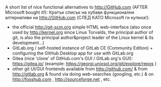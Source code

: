 A short list of nice functional alternatives to http://GitHub.com (AFTER Microsoft bought it!):
Кратък списък на хубави функционални алтернативи на http://GitHub.com (СЛЕД КАТО Microsoft ги купиха!):

* the official http://git-scm.org simple HTML web-interface (also once used by http://kernel.org since Linus Torvalds, the principal author of git, is also the principal author&project leader of the Linux kernel & its development...)
* GitLab.org / self-hosted instance of GitLab CE (Community Edition) + configuring the GitHub Desktop app for use with GitLab.org
* Gitea (nice 'clone' of GitHub.com's GUI / GitLab.org's GUI): https://gitea.io/ (example: https://georgi.unixsol.org/git/explore/repos )
* other git UI/GUI frontends available from http://github.com/ & from http://gitlab.org & found via doing web-searches (googling, etc.) & on http://fosshub.com , http://sourceforge.net , etc.


